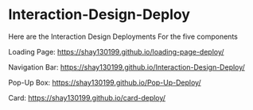 # Interaction-Design-Deploy
Here are the Interaction Design Deployments For the five components

Loading Page: https://shay130199.github.io/loading-page-deploy/



Navigation Bar: https://shay130199.github.io/Interaction-Design-Deploy/

Pop-Up Box: https://shay130199.github.io/Pop-Up-Deploy/

Card: https://shay130199.github.io/card-deploy/
